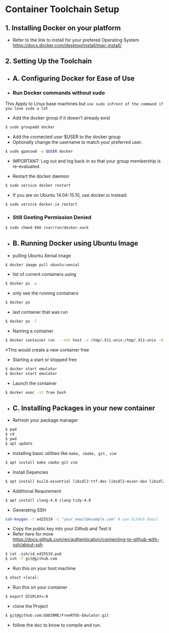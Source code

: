 # Container Toolchain Setup

## 1. Installing  Docker on your platform

* Refer to the link to install for your prefered Operating System <https://docs.docker.com/desktop/install/mac-install/>

## 2. Setting Up the Toolchain
* ## A. Configuring Docker for Ease of Use

* ### Run Docker commands without sudo
This Apply to Linux base machines but `use sudo infront of the command if you love sudo a lot`

* Add the docker group if it doesn't already exist

```bash
$ sudo groupadd docker
```

* Add the connected user $USER to the docker group
* Optionally change the username to match your preferred user.

```bash
$ sudo gpasswd -a $USER docker
```

* IMPORTANT: Log out and log back in so that your group membership is re-evaluated.

* Restart the docker daemon

```bash
$ sudo service docker restart
```

* If you are on Ubuntu 14.04-15.10, use docker.io instead:

```bash
$ sudo service docker.io restart
```

* ### Still Geeting Permission Denied

```bash
$ sudo chmod 666 /var/run/docker.sock
```

* ## B. Running Docker using Ubuntu Image
* pulling Ubuntu Xenial image
```bash
$ docker image pull ubuntu:xenial
```
* list of current containers using

```bash
$ docker ps -a
```

* only see the running containers

```bash
$ docker ps
```

* last container that was run

```bash
$ docker ps -l
```

* Naming a container

```bash
$ docker container run  --net host -v /tmp/.X11-unix:/tmp/.X11-unix -dit --name free ubuntu:xenial
```

*This would create a new container free

* Starting a start or stopped free

```bash
$ docker start emulator
$ docker start emulator
```
* Launch the container
```bash
$ docker exec -it free bash
```
* ## C. Installing Packages in your new container
* Refresh your package manager
```bash
$ pwd
$ cd
$ pwd
$ apt update
```

* Installing  basic utilities like `make, cmake, git, vim`
```bash
$ apt install make cmake git vim 
```
* Install Depencies
```bash
$ apt install build-essential libsdl2-ttf-dev libsdl2-mixer-dev libsdl2-image-dev libsdl2-gfx-dev libsdl2-dev
```

* Additional Requirement
```bash
$ apt install clang-4.0 clang-tidy-4.0
```
* Generating SSH
```bash
ssh-keygen -t ed25519 -C "your_email@example.com" # use GitHub Email
```
* Copy the public key into your Github and Test it
* Refer here for more <https://docs.github.com/en/authentication/connecting-to-github-with-ssh/about-ssh>

```bash
$ cat .ssh/id_ed25519.pub 
$ ssh -T git@github.com
```
* Run this on your host machine
```bash
$ xhost +local:
```
* Run this on your container
```bash
$ export DISPLAY=:0
```
* clone the Project
```bash
$ git@github.com:GODINME/FreeRTOS-Emulator.git
```
* follow the doc to know to compile and run.